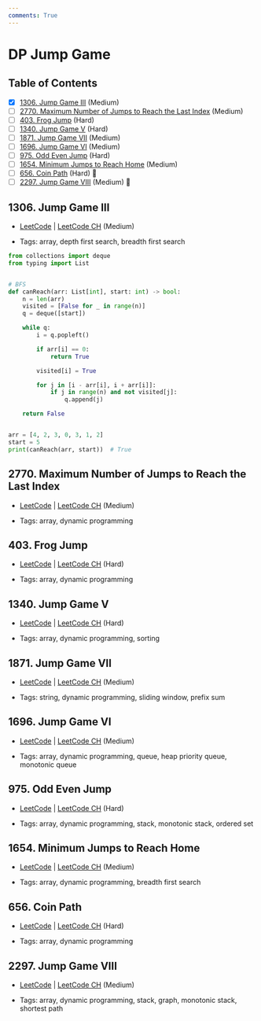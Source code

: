 ```yaml
---
comments: True
---
```


# DP Jump Game

## Table of Contents

- [x] [1306. Jump Game III](https://leetcode.cn/problems/jump-game-iii/) (Medium)
- [ ] [2770. Maximum Number of Jumps to Reach the Last Index](https://leetcode.cn/problems/maximum-number-of-jumps-to-reach-the-last-index/) (Medium)
- [ ] [403. Frog Jump](https://leetcode.cn/problems/frog-jump/) (Hard)
- [ ] [1340. Jump Game V](https://leetcode.cn/problems/jump-game-v/) (Hard)
- [ ] [1871. Jump Game VII](https://leetcode.cn/problems/jump-game-vii/) (Medium)
- [ ] [1696. Jump Game VI](https://leetcode.cn/problems/jump-game-vi/) (Medium)
- [ ] [975. Odd Even Jump](https://leetcode.cn/problems/odd-even-jump/) (Hard)
- [ ] [1654. Minimum Jumps to Reach Home](https://leetcode.cn/problems/minimum-jumps-to-reach-home/) (Medium)
- [ ] [656. Coin Path](https://leetcode.cn/problems/coin-path/) (Hard) 👑
- [ ] [2297. Jump Game VIII](https://leetcode.cn/problems/jump-game-viii/) (Medium) 👑

## 1306. Jump Game III

-   [LeetCode](https://leetcode.com/problems/jump-game-iii/) | [LeetCode CH](https://leetcode.cn/problems/jump-game-iii/) (Medium)

-   Tags: array, depth first search, breadth first search

```python title="1306. Jump Game III - Python Solution"
from collections import deque
from typing import List


# BFS
def canReach(arr: List[int], start: int) -> bool:
    n = len(arr)
    visited = [False for _ in range(n)]
    q = deque([start])

    while q:
        i = q.popleft()

        if arr[i] == 0:
            return True

        visited[i] = True

        for j in [i - arr[i], i + arr[i]]:
            if j in range(n) and not visited[j]:
                q.append(j)

    return False


arr = [4, 2, 3, 0, 3, 1, 2]
start = 5
print(canReach(arr, start))  # True

```

## 2770. Maximum Number of Jumps to Reach the Last Index

-   [LeetCode](https://leetcode.com/problems/maximum-number-of-jumps-to-reach-the-last-index/) | [LeetCode CH](https://leetcode.cn/problems/maximum-number-of-jumps-to-reach-the-last-index/) (Medium)

-   Tags: array, dynamic programming

## 403. Frog Jump

-   [LeetCode](https://leetcode.com/problems/frog-jump/) | [LeetCode CH](https://leetcode.cn/problems/frog-jump/) (Hard)

-   Tags: array, dynamic programming

## 1340. Jump Game V

-   [LeetCode](https://leetcode.com/problems/jump-game-v/) | [LeetCode CH](https://leetcode.cn/problems/jump-game-v/) (Hard)

-   Tags: array, dynamic programming, sorting

## 1871. Jump Game VII

-   [LeetCode](https://leetcode.com/problems/jump-game-vii/) | [LeetCode CH](https://leetcode.cn/problems/jump-game-vii/) (Medium)

-   Tags: string, dynamic programming, sliding window, prefix sum

## 1696. Jump Game VI

-   [LeetCode](https://leetcode.com/problems/jump-game-vi/) | [LeetCode CH](https://leetcode.cn/problems/jump-game-vi/) (Medium)

-   Tags: array, dynamic programming, queue, heap priority queue, monotonic queue

## 975. Odd Even Jump

-   [LeetCode](https://leetcode.com/problems/odd-even-jump/) | [LeetCode CH](https://leetcode.cn/problems/odd-even-jump/) (Hard)

-   Tags: array, dynamic programming, stack, monotonic stack, ordered set

## 1654. Minimum Jumps to Reach Home

-   [LeetCode](https://leetcode.com/problems/minimum-jumps-to-reach-home/) | [LeetCode CH](https://leetcode.cn/problems/minimum-jumps-to-reach-home/) (Medium)

-   Tags: array, dynamic programming, breadth first search

## 656. Coin Path

-   [LeetCode](https://leetcode.com/problems/coin-path/) | [LeetCode CH](https://leetcode.cn/problems/coin-path/) (Hard)

-   Tags: array, dynamic programming

## 2297. Jump Game VIII

-   [LeetCode](https://leetcode.com/problems/jump-game-viii/) | [LeetCode CH](https://leetcode.cn/problems/jump-game-viii/) (Medium)

-   Tags: array, dynamic programming, stack, graph, monotonic stack, shortest path
